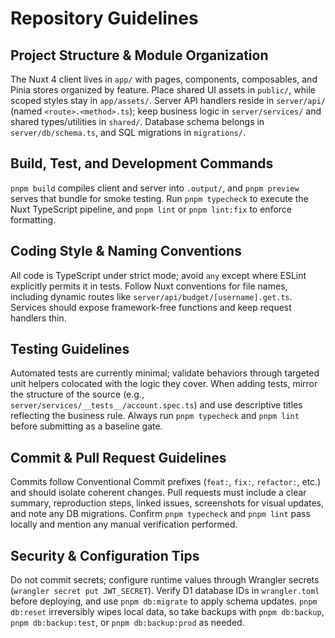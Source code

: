 # Repository Guidelines

## Project Structure & Module Organization
The Nuxt 4 client lives in `app/` with pages, components, composables, and Pinia stores organized by feature. Place shared UI assets in `public/`, while scoped styles stay in `app/assets/`. Server API handlers reside in `server/api/` (named `<route>.<method>.ts`); keep business logic in `server/services/` and shared types/utilities in `shared/`. Database schema belongs in `server/db/schema.ts`, and SQL migrations in `migrations/`.

## Build, Test, and Development Commands
`pnpm build` compiles client and server into `.output/`, and `pnpm preview` serves that bundle for smoke testing. Run `pnpm typecheck` to execute the Nuxt TypeScript pipeline, and `pnpm lint` or `pnpm lint:fix` to enforce formatting.

## Coding Style & Naming Conventions
All code is TypeScript under strict mode; avoid `any` except where ESLint explicitly permits it in tests. Follow Nuxt conventions for file names, including dynamic routes like `server/api/budget/[username].get.ts`. Services should expose framework-free functions and keep request handlers thin.

## Testing Guidelines
Automated tests are currently minimal; validate behaviors through targeted unit helpers colocated with the logic they cover. When adding tests, mirror the structure of the source (e.g., `server/services/__tests__/account.spec.ts`) and use descriptive titles reflecting the business rule. Always run `pnpm typecheck` and `pnpm lint` before submitting as a baseline gate.

## Commit & Pull Request Guidelines
Commits follow Conventional Commit prefixes (`feat:`, `fix:`, `refactor:`, etc.) and should isolate coherent changes. Pull requests must include a clear summary, reproduction steps, linked issues, screenshots for visual updates, and note any DB migrations. Confirm `pnpm typecheck` and `pnpm lint` pass locally and mention any manual verification performed.

## Security & Configuration Tips
Do not commit secrets; configure runtime values through Wrangler secrets (`wrangler secret put JWT_SECRET`). Verify D1 database IDs in `wrangler.toml` before deploying, and use `pnpm db:migrate` to apply schema updates. `pnpm db:reset` irreversibly wipes local data, so take backups with `pnpm db:backup`, `pnpm db:backup:test`, or `pnpm db:backup:prod` as needed.
